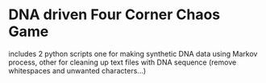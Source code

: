 DNA driven Four Corner Chaos Game 
==

includes 2 python scripts one for making synthetic DNA data using Markov process, other for cleaning up text files with DNA sequence (remove whitespaces and unwanted characters...)